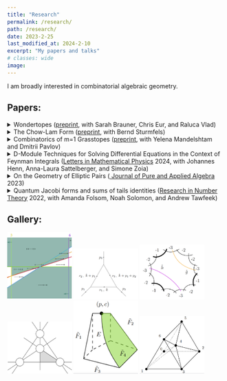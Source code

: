 ```yaml
---
title: "Research"
permalink: /research/
path: /research/
date: 2023-2-25
last_modified_at: 2024-2-10
excerpt: "My papers and talks"
# classes: wide
image:
---
```

I am broadly interested in combinatorial algebraic geometry.

## Papers: 

<!---![](/assets/images/grasstopes.png)--->

<!---<img src="/assets/images/grasstopes.png" width="150">  -->
<details>
<summary>Wondertopes (<a href = "https://arxiv.org/abs/2403.04610">preprint</a>, with Sarah Brauner, Chris Eur, and Raluca Vlad)</summary>
<hr>
We provide a new type of positive geometry called a wondertope (wonderful polytope). It is constructed by pulling back an open region of a hyperplane arrangement to the wonderful compatification of the arrangement, then taking the Euclidean closure.
<hr>
</details>

<details>
<summary>The Chow-Lam Form (<a href = "https://arxiv.org/abs/2401.10795">preprint</a>, with Bernd Sturmfels)</summary>
<hr>
We introduce the Chow-Lam form for subvarieties of the Grassmannian, generalizing the classical Chow form. This gives us universal formulas for projections between Grassmannians and their branch loci.
<hr>
</details>

<details>
<summary> 
Combinatorics of m=1 Grasstopes (<a href = "https://arxiv.org/abs/2307.09603">preprint</a>, with Yelena Mandelshtam and Dmitrii Pavlov) </summary>

<hr>
Grasstopes are a generalization of amplituhedra. Building on work of Karp and Williams on the m=1 amplituhedron, we show that m=1 Grasstopes consist of regions of a hyperplane arrangement characterized by a sign condition. 
<hr>
</details>


<!---<img src="/assets/images/feynman.png" width="150"> -->

<details>
<summary> 
D-Module Techniques for Solving Differential Equations in the Context of Feynman Integrals (<a href = "https://link.springer.com/article/10.1007/s11005-024-01835-7">Letters in Mathematical Physics</a> 2024, with Johannes Henn, Anna-Laura Sattelberger, and Simone Zoia) </summary>

<hr>
We use D-module methods to construct series solutions to linear differential equations appearing in the context of Feynman integrals. 
<hr>
<!---In particular, we implement an algorithm due to Saito, Sturmfels, and Takayama to compute canonical series solutions of regular holonomic D-ideals, and compare them to asymptotic series derived from the respective Fuchsian systems.--->
</details>


<!---<img src="/assets/images/elliptic.png" width="150"> -->

<details>
<summary>
On the Geometry of Elliptic Pairs (<a href = "https://www.sciencedirect.com/science/article/pii/S0022404923000063"> Journal of Pure and Applied Algebra </a> 2023) </summary>

<hr>
In this paper we classify toric elliptic pairs of Picard number two. These elliptic pairs are used to construct examples of surfaces whose pseudo-effective cone is non-polyhedral for a set of primes of positive density, and, assuming the generalized Riemann hypothesis, polyhedral for a set of primes of positive density.  
<hr>
</details>

<!---<img src="/assets/images/modular.png" width="150"> -->

<details>
<summary>Quantum Jacobi forms and sums of tails identities (<a href = "https://www.researchgate.net/publication/357040393_Quantum_Jacobi_forms_and_sums_of_tails_identities">Research in Number Theory</a> 2022, with Amanda Folsom, Noah Solomon, and Andrew Tawfeek)</summary>
<hr>
We discover new examples of hypergeometric series which are quantum Jacobi forms, i.e. satisfy a modular transformation property up to an analytic error term.
<hr>
</details>

## Gallery:
<a href="https://arxiv.org/abs/2307.09603"><img src="/assets/images/grasstopes.png" width="150"></a>
<a href = "https://arxiv.org/abs/2303.11105"><img src="/assets/images/feynman.png" width="150"></a>
<a href = "https://arxiv.org/abs/2204.02971"><img src="/assets/images/elliptic.png" width="150"></a>
<a href = "https://arxiv.org/abs/2403.04610"><img src="/assets/images/m05.png" width="150"></a>
<a href = "https://arxiv.org/abs/2403.04610"><img src="/assets/images/pyramid.png" width="150"></a>
<a href = "https://arxiv.org/abs/2403.04610"><img src="/assets/images/schlegel.png" width="150"></a>

<!--## Talks: 
* D-modules and applications to Feynman Integrals, IAS Amplitudes seminar
* D-modules and applications to Feynman integrals, Technische Universität München (TUM)
* The Geometry of Elliptic Pairs, MPI Nonlinear Algebra Seminar
* Quantum Jacobi forms and sums of tails identities, JMM 2021-->



